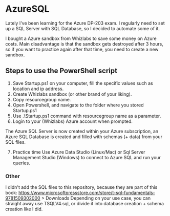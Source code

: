 # AzureSQL
Lately I've been learning for the Azure DP-203 exam. I regularly need to set up a SQL Server with SQL Database, so I decided to automate some of it.

I bought a Azure sandbox from Whizlabs to save some money on Azure costs. Main disadvantage is that the sandbox gets destroyed after 3 hours, so if you want to practice again after that time, you need to create a new sandbox.

## Steps to use the PowerShell script

1. Save Startup.ps1 on your computer, fill the specific values such as location and ip address.
2. Create Whizlabs sandbox (or other brand of your liking).
3. Copy resourcegroup name.
4. Open Powershell, and navigate to the folder where you stored Startup.ps1
5. Use .\Startup.ps1 command with resourcegroup name as a parameter.
6. Login to your (Whizlabs) Azure account when prompted.

The Azure SQL Server is now created within your Azure subscription, an Azure SQL Database is created and filled with schemas (+ data) from your SQL files.

7. Practice time
Use Azure Data Studio (Linux/Mac) or Sql Server Management Studio (Windows) to connect to Azure SQL and run your queries.

### Other
I didn't add the SQL files to this repository, because they are part of this book:
https://www.microsoftpressstore.com/store/t-sql-fundamentals-9781509302000 > Downloads
Depending on your use case, you can straight away use TSQLV4.sql, or divide it into database creation + schema creation like I did.



